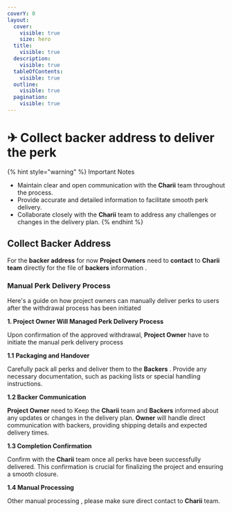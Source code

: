 ```yaml
---
coverY: 0
layout:
  cover:
    visible: true
    size: hero
  title:
    visible: true
  description:
    visible: true
  tableOfContents:
    visible: true
  outline:
    visible: true
  pagination:
    visible: true
---
```


# ✈ Collect backer address to deliver the perk

{% hint style="warning" %}
Important Notes

* Maintain clear and open communication with the **Charii** team throughout the process.
* Provide accurate and detailed information to facilitate smooth perk delivery.
* Collaborate closely with the **Charii** team to address any challenges or changes in the delivery plan.
{% endhint %}

## Collect Backer Address

For the **backer address** for now **Project Owners** need to **contact** to **Charii team** directly for the file of **backers** information .

### Manual Perk Delivery Process&#x20;

Here's a guide on how project owners can manually deliver perks to users after the withdrawal process has been initiated

**1. Project Owner Will Managed Perk Delivery Process**

Upon confirmation of the approved withdrawal, **Project Owner** have to initiate the manual perk delivery process

**1.1** **Packaging and Handover**

Carefully pack all perks and deliver them to the **Backers** . Provide any necessary documentation, such as packing lists or special handling instructions.

**1.2 Backer Communication**

**Project Owner** need to Keep the **Charii** team and **Backers** informed about any updates or changes in the delivery plan. **Owner** will handle direct communication with backers, providing shipping details and expected delivery times.

**1.3 Completion Confirmation**

Confirm with the **Charii** team once all perks have been successfully delivered. This confirmation is crucial for finalizing the project and ensuring a smooth closure.

**1.4 Manual Processing**

Other manual processing , please make sure direct contact to **Charii** team.
